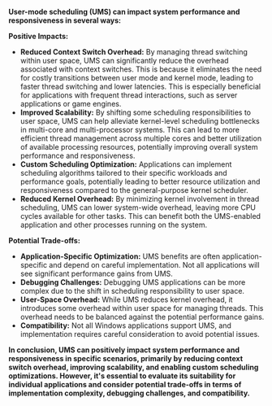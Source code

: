  **User-mode scheduling (UMS) can impact system performance and responsiveness in several ways:**

**Positive Impacts:**

- **Reduced Context Switch Overhead:** By managing thread switching within user space, UMS can significantly reduce the overhead associated with context switches. This is because it eliminates the need for costly transitions between user mode and kernel mode, leading to faster thread switching and lower latencies. This is especially beneficial for applications with frequent thread interactions, such as server applications or game engines.
- **Improved Scalability:** By shifting some scheduling responsibilities to user space, UMS can help alleviate kernel-level scheduling bottlenecks in multi-core and multi-processor systems. This can lead to more efficient thread management across multiple cores and better utilization of available processing resources, potentially improving overall system performance and responsiveness.
- **Custom Scheduling Optimization:** Applications can implement scheduling algorithms tailored to their specific workloads and performance goals, potentially leading to better resource utilization and responsiveness compared to the general-purpose kernel scheduler.
- **Reduced Kernel Overhead:** By minimizing kernel involvement in thread scheduling, UMS can lower system-wide overhead, leaving more CPU cycles available for other tasks. This can benefit both the UMS-enabled application and other processes running on the system.

**Potential Trade-offs:**

- **Application-Specific Optimization:** UMS benefits are often application-specific and depend on careful implementation. Not all applications will see significant performance gains from UMS.
- **Debugging Challenges:** Debugging UMS applications can be more complex due to the shift in scheduling responsibility to user space.
- **User-Space Overhead:** While UMS reduces kernel overhead, it introduces some overhead within user space for managing threads. This overhead needs to be balanced against the potential performance gains.
- **Compatibility:** Not all Windows applications support UMS, and implementation requires careful consideration to avoid potential issues.

**In conclusion, UMS can positively impact system performance and responsiveness in specific scenarios, primarily by reducing context switch overhead, improving scalability, and enabling custom scheduling optimizations. However, it's essential to evaluate its suitability for individual applications and consider potential trade-offs in terms of implementation complexity, debugging challenges, and compatibility.**
